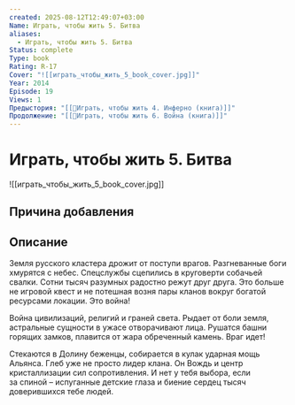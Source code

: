 ```yaml
---
created: 2025-08-12T12:49:07+03:00
Name: Играть, чтобы жить 5. Битва
aliases:
  - Играть, чтобы жить 5. Битва
Status: complete
Type: book
Rating: R-17
Cover: "![[играть_чтобы_жить_5_book_cover.jpg]]"
Year: 2014
Episode: 19
Views: 1
Предыстория: "[[📘Играть, чтобы жить 4. Инферно (книга)]]"
Продолжение: "[[📘Играть, чтобы жить 6. Война (книга)]]"
---
```


# Играть, чтобы жить 5. Битва

![[играть_чтобы_жить_5_book_cover.jpg]]






## Причина добавления




## Описание

Земля русского кластера дрожит от поступи врагов. Разгневанные боги хмурятся с небес. Спецслужбы сцепились в круговерти собачьей свалки. Сотни тысяч разумных радостно режут друг друга. Это больше не игровой квест и не потешная возня пары кланов вокруг богатой ресурсами локации. Это война!

Война цивилизаций, религий и граней света. Рыдает от боли земля, астральные сущности в ужасе отворачивают лица. Рушатся башни горящих замков, плавится от жара обреченный камень. Враг идет!

Стекаются в Долину беженцы, собирается в кулак ударная мощь Альянса. Глеб уже не просто лидер клана. Он Вождь и центр кристаллизации сил сопротивления. И нет у тебя выбора, если за спиной – испуганные детские глаза и биение сердец тысяч доверившихся тебе людей.

